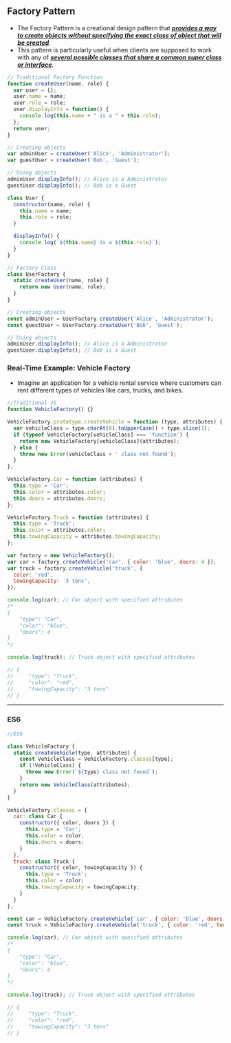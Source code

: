## Factory Pattern

- The Factory Pattern is a creational design pattern that ***<ins>provides a way to create objects without specifying the exact class of object that will be created***</ins>. 
- This pattern is particularly useful when clients are supposed to work with any of <ins>***several possible classes that share a common super class or interface***</ins>.

```js
// Traditional Factory Function
function createUser(name, role) {
  var user = {};
  user.name = name;
  user.role = role;
  user.displayInfo = function() {
    console.log(this.name + " is a " + this.role);
  };
  return user;
}

// Creating objects
var adminUser = createUser('Alice', 'Administrator');
var guestUser = createUser('Bob', 'Guest');

// Using objects
adminUser.displayInfo(); // Alice is a Administrator
guestUser.displayInfo(); // Bob is a Guest
```


```js
class User {
  constructor(name, role) {
    this.name = name;
    this.role = role;
  }

  displayInfo() {
    console.log(`${this.name} is a ${this.role}`);
  }
}

// Factory Class
class UserFactory {
  static createUser(name, role) {
    return new User(name, role);
  }
}

// Creating objects
const adminUser = UserFactory.createUser('Alice', 'Administrator');
const guestUser = UserFactory.createUser('Bob', 'Guest');

// Using objects
adminUser.displayInfo(); // Alice is a Administrator
guestUser.displayInfo(); // Bob is a Guest
```

### Real-Time Example: Vehicle Factory

- Imagine an application for a vehicle rental service where customers can rent different types of vehicles like cars, trucks, and bikes. 


```js
//Traditional JS
function VehicleFactory() {}

VehicleFactory.prototype.createVehicle = function (type, attributes) {
  var vehicleClass = type.charAt(0).toUpperCase() + type.slice(1);
  if (typeof VehicleFactory[vehicleClass] === 'function') {
    return new VehicleFactory[vehicleClass](attributes);
  } else {
    throw new Error(vehicleClass + ' class not found');
  }
};

VehicleFactory.Car = function (attributes) {
  this.type = 'Car';
  this.color = attributes.color;
  this.doors = attributes.doors;
};

VehicleFactory.Truck = function (attributes) {
  this.type = 'Truck';
  this.color = attributes.color;
  this.towingCapacity = attributes.towingCapacity;
};

var factory = new VehicleFactory();
var car = factory.createVehicle('car', { color: 'blue', doors: 4 });
var truck = factory.createVehicle('truck', {
  color: 'red',
  towingCapacity: '3 tons',
});

console.log(car); // Car object with specified attributes
/*
{
    "type": "Car",
    "color": "blue",
    "doors": 4
}
*/

console.log(truck); // Truck object with specified attributes

// {
//     "type": "Truck",
//     "color": "red",
//     "towingCapacity": "3 tons"
// }

```
----


### ES6

```js
//ES6

class VehicleFactory {
  static createVehicle(type, attributes) {
    const VehicleClass = VehicleFactory.classes[type];
    if (!VehicleClass) {
      throw new Error(`${type} class not found`);
    }
    return new VehicleClass(attributes);
  }
}

VehicleFactory.classes = {
  car: class Car {
    constructor({ color, doors }) {
      this.type = 'Car';
      this.color = color;
      this.doors = doors;
    }
  },
  truck: class Truck {
    constructor({ color, towingCapacity }) {
      this.type = 'Truck';
      this.color = color;
      this.towingCapacity = towingCapacity;
    }
  }
};

const car = VehicleFactory.createVehicle('car', { color: 'blue', doors: 4 });
const truck = VehicleFactory.createVehicle('truck', { color: 'red', towingCapacity: '3 tons' });

console.log(car); // Car object with specified attributes
/*
{
    "type": "Car",
    "color": "blue",
    "doors": 4
}
*/

console.log(truck); // Truck object with specified attributes

// {
//     "type": "Truck",
//     "color": "red",
//     "towingCapacity": "3 tons"
// }
```